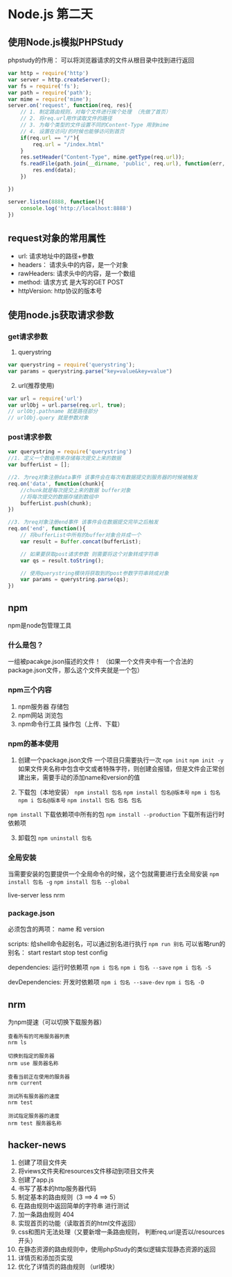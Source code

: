 # Node.js 第二天

## 使用Node.js模拟PHPStudy
phpstudy的作用： 可以将浏览器请求的文件从根目录中找到进行返回

```js
var http = require('http')
var server = http.createServer();
var fs = require('fs');
var path = require('path');
var mime = require('mime');
server.on('request', function(req, res){
    // 1. 制定路由规则，对每个文件进行挨个处理 （先做了首页）
    // 2. 将req.url用作读取文件的路径
    // 3. 为每个类型的文件设置不同的Content-Type 用到mime
    // 4. 设置在访问/的时候也能够访问到首页
    if(req.url == "/"){
        req.url = "/index.html"
    }
    res.setHeader("Content-Type", mime.getType(req.url));
    fs.readFile(path.join(__dirname, 'public', req.url), function(err, data){
        res.end(data);
    })

})

server.listen(8888, function(){
    console.log('http://localhost:8888')
})
```

## request对象的常用属性
* url: 请求地址中的路径+参数
* headers： 请求头中的内容，是一个对象
* rawHeaders: 请求头中的内容，是一个数组
* method: 请求方式 是大写的GET POST
* httpVersion: http协议的版本号

## 使用node.js获取请求参数

### get请求参数
1. querystring
```js
var querystring = require('querystring');
var params = querystring.parse("key=value&key=value")
```
2. url(推荐使用)
```js
var url = require('url')
var urlObj = url.parse(req.url, true);
// urlObj.pathname 就是路径部分
// urlObj.query 就是参数对象
```

### post请求参数
```js
var querystring = require('querystring')
//1. 定义一个数组用来存储每次提交上来的数据
var bufferList = [];

//2. 为req对象注册data事件 该事件会在每次有数据提交到服务器的时候被触发
req.on('data', function(chunk){
    //chunk就是每次提交上来的数据 buffer对象
    //将每次提交的数据存储到数组中
    bufferList.push(chunk);
})

//3. 为req对象注册end事件 该事件会在数据提交完毕之后触发
req.on('end', function(){
    // 将bufferList中所有的buffer对象合并成一个
    var result = Buffer.concat(bufferList);

    // 如果要获取post请求参数 则需要将这个对象转成字符串
    var qs = result.toString();

    // 使用querystring模块将获取到的post参数字符串转成对象
    var params = querystring.parse(qs);
})
```

## npm
npm是node包管理工具

### 什么是包？
一组被pacakge.json描述的文件！ （如果一个文件夹中有一个合法的package.json文件，那么这个文件夹就是一个包）

### npm三个内容
1. npm服务器   存储包
2. npm网站     浏览包
3. npm命令行工具  操作包（上传、下载）

### npm的基本使用
1. 创建一个package.json文件 一个项目只需要执行一次
`npm init`
`npm init -y`
如果文件夹名称中包含中文或者特殊字符，则创建会报错，但是文件会正常创建出来，需要手动的添加name和version的值

2. 下载包（本地安装）
`npm install 包名`
`npm install 包名@版本号`
`npm i 包名`
`npm i 包名@版本号`
`npm install 包名 包名 包名`

`npm install`  下载依赖项中所有的包
`npm install --production` 下载所有运行时依赖项

3. 卸载包
`npm uninstall 包名`

### 全局安装
当需要安装的包要提供一个全局命令的时候，这个包就需要进行去全局安装
`npm install 包名 -g`
`npm install 包名 --global`

live-server
less
nrm

### package.json
必须包含的两项： name 和 version

scripts:  给shell命令起别名，可以通过别名进行执行 `npm run 别名`
可以省略run的别名： start restart stop test config

dependencies: 运行时依赖项
`npm i 包名`
`npm i 包名 --save`
`npm i 包名 -S`

devDependencies: 开发时依赖项
`npm i 包名 --save-dev`
`npm i 包名 -D`

## nrm
为npm提速（可以切换下载服务器）

```
查看所有的可用服务器列表
nrm ls  

切换到指定的服务器
nrm use 服务器名称

查看当前正在使用的服务器
nrm current

测试所有服务器的速度
nrm test

测试指定服务器的速度
nrm test 服务器名称
```

## hacker-news
1. 创建了项目文件夹
2. 将views文件夹和resources文件移动到项目文件夹
3. 创建了app.js
4. 书写了基本的http服务器代码
5. 制定基本的路由规则（3 ==> 4 ==> 5）
6. 在路由规则中返回简单的字符串 进行测试
7. 加一条路由规则 404
8. 实现首页的功能（读取首页的html文件返回）
9. css和图片无法处理（又要新增一条路由规则， 判断req.url是否以/resources开头）
10. 在静态资源的路由规则中，使用phpStudy的类似逻辑实现静态资源的返回
11. 详情页和添加页实现
12. 优化了详情页的路由规则 （url模块）